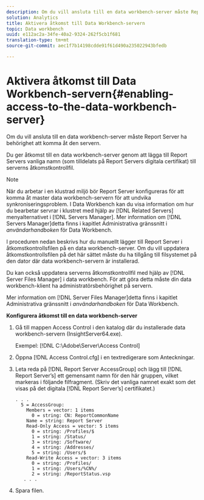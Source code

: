 ```yaml
---
description: Om du vill ansluta till en data workbench-server måste Report Server ha behörighet att komma åt den servern.
solution: Analytics
title: Aktivera åtkomst till Data Workbench-servern
topic: Data workbench
uuid: e112ac2a-34fe-40a2-9324-262f5cb1f681
translation-type: tm+mt
source-git-commit: aec1f7b14198cdde91f61d490a235022943bfedb

---
```



# Aktivera åtkomst till Data Workbench-servern{#enabling-access-to-the-data-workbench-server}

Om du vill ansluta till en data workbench-server måste Report Server ha behörighet att komma åt den servern.

Du ger åtkomst till en data workbench-server genom att lägga till Report Servers vanliga namn (som tilldelats på Report Servers digitala certifikat) till serverns åtkomstkontrollfil.

>[!NOTE]
>
>När du arbetar i en klustrad miljö bör Report Server konfigureras för att komma åt master data workbench-servern för att undvika synkroniseringsproblem. I Data Workbench kan du visa information om hur du bearbetar servrar i klustret med hjälp av [!DNL Related Servers] menyalternativet i [!DNL Servers Manager]. Mer information om [!DNL Servers Manager]detta finns i kapitlet Administrativa gränssnitt i *användarhandboken* för Data Workbench.

I proceduren nedan beskrivs hur du manuellt lägger till Report Server i åtkomstkontrollsfilen på en data workbench-server. Om du vill uppdatera åtkomstkontrollsfilen på det här sättet måste du ha tillgång till filsystemet på den dator där data workbench-servern är installerad.

Du kan också uppdatera serverns åtkomstkontrollfil med hjälp av [!DNL Server Files Manager] i data workbench. För att göra detta måste din data workbench-klient ha administratörsbehörighet på servern.

Mer information om [!DNL Server Files Manager]detta finns i kapitlet Administrativa gränssnitt i *användarhandboken* för Data Workbench.

**Konfigurera åtkomst till en data workbench-server**

1. Gå till mappen Access Control i den katalog där du installerade data workbench-servern (InsightServer64.exe).

   Exempel: [!DNL C:\Adobe\Server\Access Control]

1. Öppna [!DNL Access Control.cfg] i en textredigerare som Anteckningar.
1. Leta reda på [!DNL Report Server AccessGroup] och lägg till [!DNL Report Server’s] ett gemensamt namn för den här gruppen, vilket markeras i följande filfragment. (Skriv det vanliga namnet exakt som det visas på det digitala [!DNL Report Server’s] certifikatet.)

   ```
   . . .
     5 = AccessGroup: 
       Members = vector: 1 items
         0 = string: CN: ReportCommonName
       Name = string: Report Server
       Read-Only Access = vector: 5 items
         0 = string: /Profiles/$
         1 = string: /Status/
         3 = string: /Software/
         4 = string: /Addresses/
         5 = string: /Users/$
       Read-Write Access = vector: 3 items
         0 = string: /Profiles/
         1 = string: /Users/%CN%/
         2 = string: /ReportStatus.vsp
      . . .
   ```

1. Spara filen.
